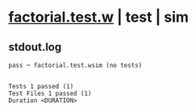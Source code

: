 # [factorial.test.w](../../../../../../examples/tests/sdk_tests/math/factorial.test.w) | test | sim

## stdout.log
```log
pass ─ factorial.test.wsim (no tests)
 
 
Tests 1 passed (1)
Test Files 1 passed (1)
Duration <DURATION>
```

